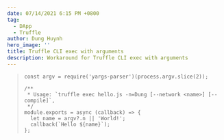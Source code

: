 ```yaml
---
date: 07/14/2021 6:15 PM +0800
tag:
  - DApp
  - Truffle
author: Dung Huynh
hero_image: ''
title: Truffle CLI exec with arguments
description: Workaround for Truffle CLI exec with arguments
---
```


>     const argv = require('yargs-parser')(process.argv.slice(2));
>
>     /**
>      * Usage: `truffle exec hello.js -n=Dung [--network <name>] [--compile]`,
>      */
>     module.exports = async (callback) => {
>       let name = argv?.n || 'World!';
>       callback(`Hello ${name}`);
>     };
